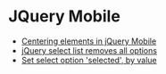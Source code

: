 # JQuery Mobile

* [Centering elements in jQuery Mobile](http://stackoverflow.com/questions/4329866/centering-elements-in-jquery-mobile)
* [jQuery select list removes all options](http://stackoverflow.com/questions/1104662/jquery-select-list-removes-all-options)
* [Set select option 'selected', by value](http://stackoverflow.com/questions/13343566/set-select-option-selected-by-value)
